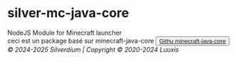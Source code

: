 # silver-mc-java-core
NodeJS Module for Minecraft launcher
<br>
ceci est un package basé sur minecraft-java-core
<button><a href="https://github.com/luuxis/minecraft-java-core/">Githu minecraft-java-core</a></button>
<br>
<i>© 2024-2025 Silverdium | Copyright © 2020-2024 Luuxis</i>